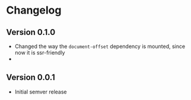 # Changelog

## Version 0.1.0

- Changed the way the `document-offset` dependency is mounted, since now it is ssr-friendly
-

## Version 0.0.1

- Initial semver release
